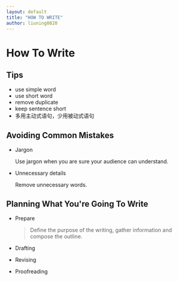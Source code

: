 ```yaml
---
layout: default
title: "HOW TO WRITE"
author: liuning0820
---
```


# How To Write

## Tips

- use simple word
- use short word
- remove duplicate
- keep sentence short
- 多用主动式语句，少用被动式语句

## Avoiding Common Mistakes

- Jargon

  Use jargon when you are sure your audience can understand.

- Unnecessary details

  Remove unnecessary words.

## Planning What You're Going To Write

- Prepare

  > Define the purpose of the writing, gather information and compose the outline.

- Drafting
- Revising
- Proofreading
